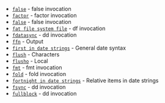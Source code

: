 - [`false`](https://www.gnu.org/software/coreutils/manual/html_node/false-invocation.html#index-exit-status-of-false) - false invocation
- [`factor`](https://www.gnu.org/software/coreutils/manual/html_node/factor-invocation.html#index-factor) - factor invocation
- [`false`](https://www.gnu.org/software/coreutils/manual/html_node/false-invocation.html#index-false) - false invocation
- [`fat file system file`](https://www.gnu.org/software/coreutils/manual/html_node/df-invocation.html#index-fat-file-system-file) - df invocation
- [`fdatasync`](https://www.gnu.org/software/coreutils/manual/html_node/dd-invocation.html#index-fdatasync) - dd invocation
- [`ffn`](https://www.gnu.org/software/coreutils/manual/html_node/Output.html#index-ffn) - Output
- [`first in date strings`](https://www.gnu.org/software/coreutils/manual/html_node/General-date-syntax.html#index-first-in-date-strings) - General date syntax
- [`flush`](https://www.gnu.org/software/coreutils/manual/html_node/Characters.html#index-flush) - Characters
- [`flusho`](https://www.gnu.org/software/coreutils/manual/html_node/Local.html#index-flusho) - Local
- [`fmt`](https://www.gnu.org/software/coreutils/manual/html_node/fmt-invocation.html#index-fmt) - fmt invocation
- [`fold`](https://www.gnu.org/software/coreutils/manual/html_node/fold-invocation.html#index-fold) - fold invocation
- [`fortnight in date strings`](https://www.gnu.org/software/coreutils/manual/html_node/Relative-items-in-date-strings.html#index-fortnight-in-date-strings) - Relative items in date strings
- [`fsync`](https://www.gnu.org/software/coreutils/manual/html_node/dd-invocation.html#index-fsync) - dd invocation
- [`fullblock`](https://www.gnu.org/software/coreutils/manual/html_node/dd-invocation.html#index-fullblock) - dd invocation
